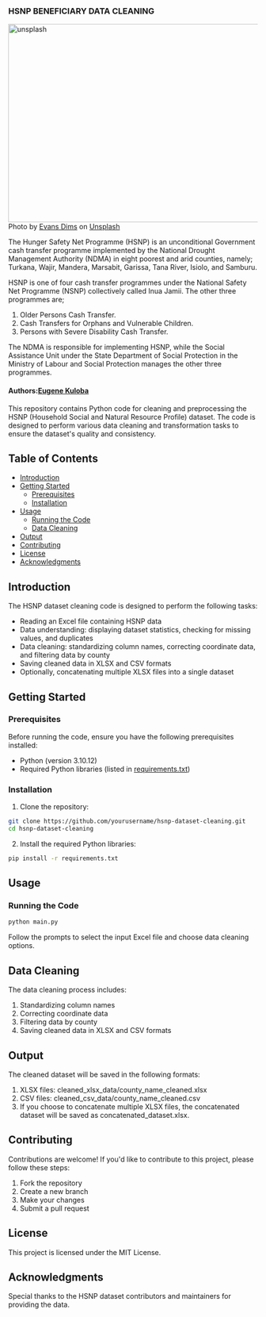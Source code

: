 ### **HSNP BENEFICIARY DATA CLEANING**
<img src="evansdim.jpg" alt="unsplash" width="949" height="400">
Photo by <a href="https://unsplash.com/@evans_dimsphoto?utm_source=unsplash&utm_medium=referral&utm_content=creditCopyText">Evans Dims</a> on <a href="https://unsplash.com/photos/a-small-child-standing-in-a-dirt-field-next-to-a-fence-OvKHanXCrOQ?utm_source=unsplash&utm_medium=referral&utm_content=creditCopyText">Unsplash</a>
  



<p>The Hunger Safety Net Programme (HSNP) is an unconditional Government cash transfer programme implemented by the National Drought Management Authority (NDMA) in eight poorest and arid counties, namely; Turkana, Wajir, Mandera, Marsabit, Garissa, Tana River, Isiolo, and Samburu.</p>

<p>HSNP is one of four cash transfer programmes under the National Safety Net Programme (NSNP) collectively called Inua Jamii. The other three programmes are;</p>

1) Older Persons Cash Transfer.
2) Cash Transfers for Orphans and Vulnerable Children.
3) Persons with Severe Disability Cash Transfer.

 

<p>The NDMA is responsible for implementing HSNP, while the Social Assistance Unit under the State Department of Social Protection in the Ministry of Labour and Social Protection manages the other three programmes.</p>

#### **Authors**:[Eugene Kuloba](https://github.com/eugenekuloba)
This repository contains Python code for cleaning and preprocessing the HSNP (Household Social and Natural Resource Profile) dataset. The code is designed to perform various data cleaning and transformation tasks to ensure the dataset's quality and consistency.

## Table of Contents

- [Introduction](#introduction)
- [Getting Started](#getting-started)
  - [Prerequisites](#prerequisites)
  - [Installation](#installation)
- [Usage](#usage)
  - [Running the Code](#running-the-code)
  - [Data Cleaning](#data-cleaning)
- [Output](#output)
- [Contributing](#contributing)
- [License](#license)
- [Acknowledgments](#acknowledgments)

## Introduction

The HSNP dataset cleaning code is designed to perform the following tasks:
- Reading an Excel file containing HSNP data
- Data understanding: displaying dataset statistics, checking for missing values, and duplicates
- Data cleaning: standardizing column names, correcting coordinate data, and filtering data by county
- Saving cleaned data in XLSX and CSV formats
- Optionally, concatenating multiple XLSX files into a single dataset

## Getting Started

### Prerequisites

Before running the code, ensure you have the following prerequisites installed:

- Python (version 3.10.12)
- Required Python libraries (listed in [requirements.txt](requirements.txt))

### Installation

1. Clone the repository:

```bash
git clone https://github.com/yourusername/hsnp-dataset-cleaning.git
cd hsnp-dataset-cleaning
```
2. Install the required Python libraries:
```bash
pip install -r requirements.txt
```

## Usage
### Running the Code

```bash
python main.py
```
Follow the prompts to select the input Excel file and choose data cleaning options.

## Data Cleaning

The data cleaning process includes:

1. Standardizing column names
2. Correcting coordinate data
3. Filtering data by county
4. Saving cleaned data in XLSX and CSV formats

## Output
The cleaned dataset will be saved in the following formats:

1. XLSX files: cleaned_xlsx_data/county_name_cleaned.xlsx
2. CSV files: cleaned_csv_data/county_name_cleaned.csv
3. If you choose to concatenate multiple XLSX files, the concatenated dataset will be saved as concatenated_dataset.xlsx.

## Contributing

Contributions are welcome! If you'd like to contribute to this project, please follow these steps:

1. Fork the repository
2. Create a new branch
3. Make your changes
4. Submit a pull request

## License
This project is licensed under the MIT License.

## Acknowledgments
Special thanks to the HSNP dataset contributors and maintainers for providing the data.
